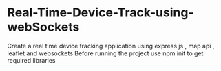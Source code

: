 # Real-Time-Device-Track-using-webSockets
Create a real time device tracking application using express js , map api , leaflet and websockets
Before running the project use npm init to get required libraries

